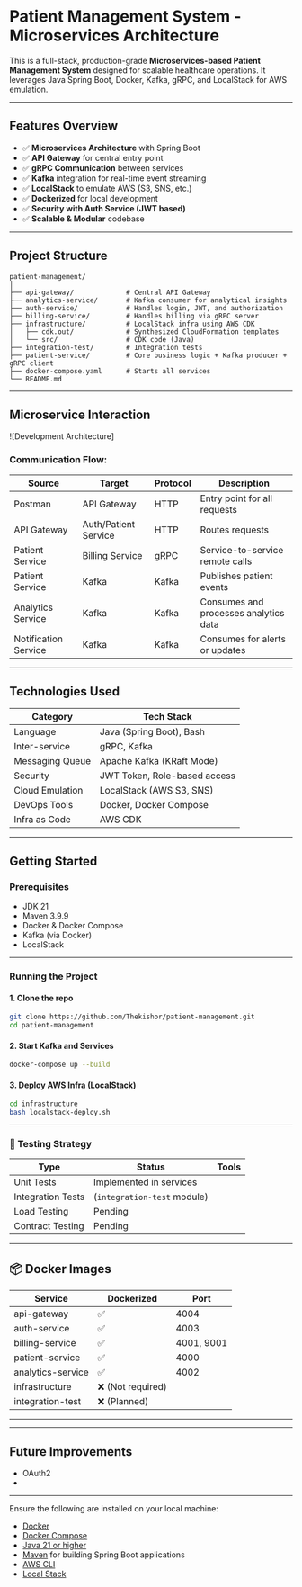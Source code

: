 # Patient Management System - Microservices Architecture

This is a full-stack, production-grade **Microservices-based Patient Management System** designed for scalable healthcare operations. It leverages Java Spring Boot, Docker, Kafka, gRPC, and LocalStack for AWS emulation.

---

## Features Overview

- ✅ **Microservices Architecture** with Spring Boot
- ✅ **API Gateway** for central entry point
- ✅ **gRPC Communication** between services
- ✅ **Kafka** integration for real-time event streaming
- ✅ **LocalStack** to emulate AWS (S3, SNS, etc.)
- ✅ **Dockerized** for local development
- ✅ **Security with Auth Service (JWT based)**
- ✅ **Scalable & Modular** codebase

---

## Project Structure

```
patient-management/
│
├── api-gateway/             # Central API Gateway
├── analytics-service/       # Kafka consumer for analytical insights
├── auth-service/            # Handles login, JWT, and authorization
├── billing-service/         # Handles billing via gRPC server
├── infrastructure/          # LocalStack infra using AWS CDK
│   ├── cdk.out/             # Synthesized CloudFormation templates
│   └── src/                 # CDK code (Java)
├── integration-test/        # Integration tests
├── patient-service/         # Core business logic + Kafka producer + gRPC client
├── docker-compose.yaml      # Starts all services
└── README.md
```

---

##  Microservice Interaction

![Development Architecture]

### Communication Flow:

| Source             | Target              | Protocol   | Description                            |
|--------------------|---------------------|------------|----------------------------------------|
| Postman            | API Gateway         | HTTP       | Entry point for all requests           |
| API Gateway        | Auth/Patient Service| HTTP       | Routes requests                        |
| Patient Service    | Billing Service     | gRPC       | Service-to-service remote calls        |
| Patient Service    | Kafka               | Kafka      | Publishes patient events               |
| Analytics Service  | Kafka               | Kafka      | Consumes and processes analytics data  |
| Notification Service| Kafka              | Kafka      | Consumes for alerts or updates         |

---

## Technologies Used

| Category         | Tech Stack                                    |
|------------------|-----------------------------------------------|
| Language         | Java (Spring Boot), Bash                      |
| Inter-service    | gRPC, Kafka                                    |
| Messaging Queue  | Apache Kafka (KRaft Mode)                      |
| Security         | JWT Token, Role-based access                  |
| Cloud Emulation  | LocalStack (AWS S3, SNS)                       |
| DevOps Tools     | Docker, Docker Compose                         |
| Infra as Code    | AWS CDK                                        |

---

## Getting Started

### Prerequisites

- JDK 21
- Maven 3.9.9
- Docker & Docker Compose
- Kafka (via Docker)
- LocalStack

---

### Running the Project

#### 1. Clone the repo
```bash
git clone https://github.com/Thekishor/patient-management.git
cd patient-management
```

#### 2. Start Kafka and Services
```bash
docker-compose up --build
```

#### 3. Deploy AWS Infra (LocalStack)
```bash
cd infrastructure
bash localstack-deploy.sh
```

---

### 🔪 Testing Strategy

| Type               | Status        | Tools          |
|--------------------|---------------|----------------|
| Unit Tests         | Implemented in services |
| Integration Tests  | (`integration-test` module) |
| Load Testing       |  Pending      |
| Contract Testing   | Pending      |

---

## 📦 Docker Images

| Service              | Dockerized | Port  |
|----------------------|------------|-------|
| api-gateway          | ✅          | 4004  |
| auth-service         | ✅          | 4003  |
| billing-service      | ✅          | 4001, 9001  |
| patient-service      | ✅          | 4000 |
| analytics-service    | ✅          | 4002 |
| infrastructure       | ❌ (Not required) |
| integration-test     | ❌ (Planned) |

---

---

## Future Improvements

- OAuth2
- 
---

Ensure the following are installed on your local machine:

- [Docker](https://www.docker.com/get-started)
- [Docker Compose](https://docs.docker.com/compose/)
- [Java 21 or higher](https://openjdk.java.net/)
- [Maven](https://maven.apache.org/) for building Spring Boot applications
- [AWS CLI](https://docs.aws.amazon.com/cli/latest/userguide/getting-started-install.html)
- [Local Stack](https://app.localstack.cloud)

